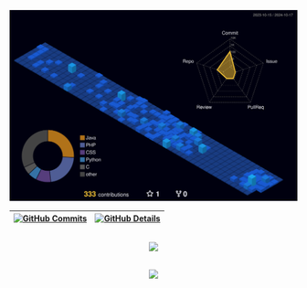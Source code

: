   
  <!--<img width=100% src="https://capsule-render.vercel.app/api?type=waving&color=007ACC&height=180&section=header&text=Jo%C3%A3o+Victor+Lisboa+Porcel&fontSize=40&fontColor=FFFFFF&fontAlignY=35"/>-->
  
![Status](./profile-3d-contrib/profile-night-view.svg)
  
 | [![GitHub Commits](http://github-profile-summary-cards.vercel.app/api/cards/productive-time?username=isaac545454&theme=2077&utcOffset=-3)](https://github.com/vn7n24fzkq/github-profile-summary-cards) | [![GitHub Details](http://github-profile-summary-cards.vercel.app/api/cards/profile-details?username=ax414&theme=2077)](https://github.com/vn7n24fzkq/github-profile-summary-cards) |  
 | ----------- | ----------- |

##
  <div align="center" >
    <a href="https://skillicons.dev"   >
      <img src="https://skillicons.dev/icons?i=java,c,html,css,javascript,typescript,python,php,kafka,vscode,mysql,postgres,mongodb,github,git" />
    </a>
    <br/>
  </div>

##
<div align="center" >
  <img src="https://github-profile-trophy.vercel.app/?username=ax414&row=1&column=6&theme=dracula&margin-w=15&margin-h=15"/>
</div>

<!--
[![Linkedin: João Porcel](https://img.shields.io/badge/-Linkedin-blue?style=rounded&logo=Linkedin&logoColor=white&link=https://www.linkedin.com/in/AX414/)](https://www.linkedin.com/in/jo%C3%A3o-victor-lisboa-porcel-2755b61a5/])
[![Outlook Badge](https://img.shields.io/badge/-joaovictorlisboaporcel@hotmail.com-006bed?style=rounded&logo=Outlook&logoColor=white&link=mailto:joaovictorlisboaporcel@hotmail.com)](mailto:joaovictorlisboaporcel@hotmail.com)
[![GitHub]( https://img.shields.io/github/followers/AX414?label=follow&style=social)](https://github.com/AX414/)-->


